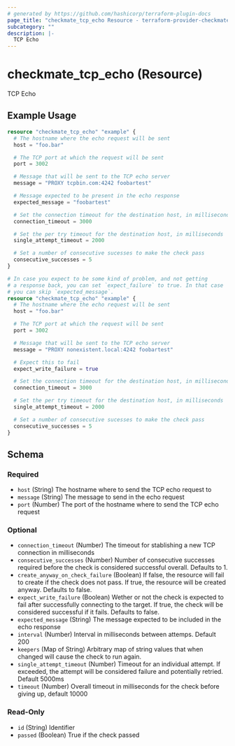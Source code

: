```yaml
---
# generated by https://github.com/hashicorp/terraform-plugin-docs
page_title: "checkmate_tcp_echo Resource - terraform-provider-checkmate"
subcategory: ""
description: |-
  TCP Echo
---
```


# checkmate_tcp_echo (Resource)

TCP Echo

## Example Usage

```terraform
resource "checkmate_tcp_echo" "example" {
  # The hostname where the echo request will be sent
  host = "foo.bar"

  # The TCP port at which the request will be sent
  port = 3002

  # Message that will be sent to the TCP echo server
  message = "PROXY tcpbin.com:4242 foobartest"

  # Message expected to be present in the echo response
  expected_message = "foobartest"

  # Set the connection timeout for the destination host, in milliseconds
  connection_timeout = 3000

  # Set the per try timeout for the destination host, in milliseconds
  single_attempt_timeout = 2000

  # Set a number of consecutive sucesses to make the check pass
  consecutive_successes = 5
}

# In case you expect to be some kind of problem, and not getting
# a response back, you can set `expect_failure` to true. In that case
# you can skip `expected_message`.
resource "checkmate_tcp_echo" "example" {
  # The hostname where the echo request will be sent
  host = "foo.bar"

  # The TCP port at which the request will be sent
  port = 3002

  # Message that will be sent to the TCP echo server
  message = "PROXY nonexistent.local:4242 foobartest"

  # Expect this to fail
  expect_write_failure = true

  # Set the connection timeout for the destination host, in milliseconds
  connection_timeout = 3000

  # Set the per try timeout for the destination host, in milliseconds
  single_attempt_timeout = 2000

  # Set a number of consecutive sucesses to make the check pass
  consecutive_successes = 5
}
```

<!-- schema generated by tfplugindocs -->
## Schema

### Required

- `host` (String) The hostname where to send the TCP echo request to
- `message` (String) The message to send in the echo request
- `port` (Number) The port of the hostname where to send the TCP echo request

### Optional

- `connection_timeout` (Number) The timeout for stablishing a new TCP connection in milliseconds
- `consecutive_successes` (Number) Number of consecutive successes required before the check is considered successful overall. Defaults to 1.
- `create_anyway_on_check_failure` (Boolean) If false, the resource will fail to create if the check does not pass. If true, the resource will be created anyway. Defaults to false.
- `expect_write_failure` (Boolean) Wether or not the check is expected to fail after successfully connecting to the target. If true, the check will be considered successful if it fails. Defaults to false.
- `expected_message` (String) The message expected to be included in the echo response
- `interval` (Number) Interval in milliseconds between attemps. Default 200
- `keepers` (Map of String) Arbitrary map of string values that when changed will cause the check to run again.
- `single_attempt_timeout` (Number) Timeout for an individual attempt. If exceeded, the attempt will be considered failure and potentially retried. Default 5000ms
- `timeout` (Number) Overall timeout in milliseconds for the check before giving up, default 10000

### Read-Only

- `id` (String) Identifier
- `passed` (Boolean) True if the check passed
